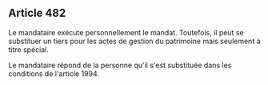 Article 482
----
Le mandataire exécute personnellement le mandat. Toutefois, il peut se
substituer un tiers pour les actes de gestion du patrimoine mais seulement à
titre spécial.

Le mandataire répond de la personne qu'il s'est substituée dans les conditions
de l'article 1994.
